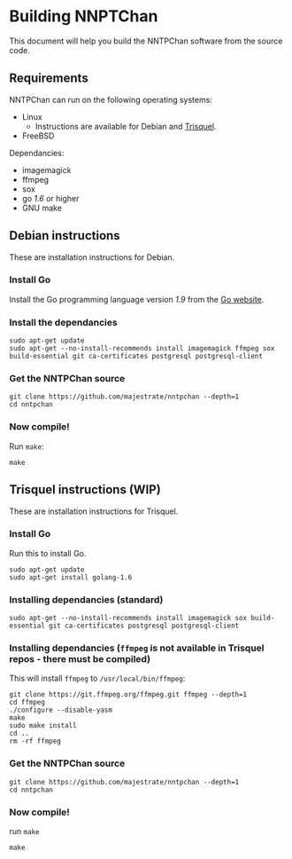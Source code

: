 Building NNPTChan
=================

This document will help you build the NNTPChan software from the source code.

## Requirements

NNTPChan can run on the following operating systems:

* Linux
    * Instructions are available for Debian and [Trisquel](#trisquel-instructions-wip).
* FreeBSD

Dependancies:

* imagemagick
* ffmpeg
* sox
* go _1.6_ or higher
* GNU make

## Debian instructions

These are installation instructions for Debian.

### Install Go

Install the Go programming language version _1.9_ from the [Go website](https://golang.org/dl/).

### Install the dependancies

    sudo apt-get update
    sudo apt-get --no-install-recommends install imagemagick ffmpeg sox build-essential git ca-certificates postgresql postgresql-client

### Get the NNTPChan source

    git clone https://github.com/majestrate/nntpchan --depth=1
    cd nntpchan

### Now compile!

Run `make`:

    make


## Trisquel instructions (WIP)

These are installation instructions for Trisquel.

### Install Go

Run this to install Go.

    sudo apt-get update
    sudo apt-get install golang-1.6

### Installing dependancies (standard)

    sudo apt-get --no-install-recommends install imagemagick sox build-essential git ca-certificates postgresql postgresql-client

### Installing dependancies (`ffmpeg` is not available in Trisquel repos - there must be compiled)

This will install `ffmpeg` to `/usr/local/bin/ffmpeg`:

    git clone https://git.ffmpeg.org/ffmpeg.git ffmpeg --depth=1
    cd ffmpeg
    ./configure --disable-yasm
    make
    sudo make install
    cd ..
    rm -rf ffmpeg

### Get the NNTPChan source

    git clone https://github.com/majestrate/nntpchan --depth=1
    cd nntpchan

### Now compile!

run `make`

    make
